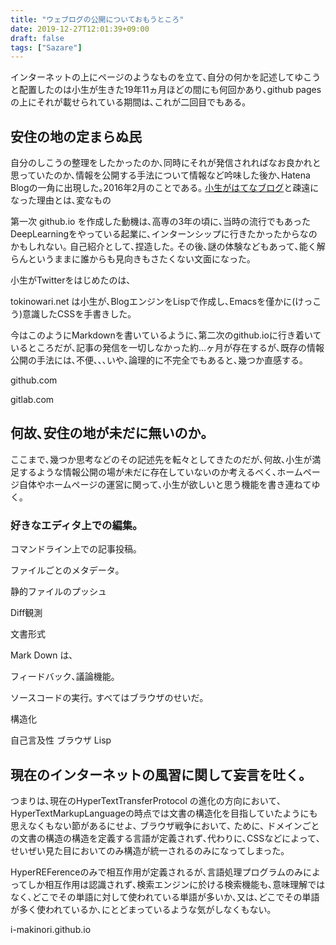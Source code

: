 ```yaml
---
title: "ウェブログの公開についておもうところ"
date: 2019-12-27T12:01:39+09:00
draft: false
tags: ["Sazare"]
---
```



インターネットの上にページのようなものを立て､自分の何かを記述してゆこうと配置したのは小生が生きた19年11ヵ月ほどの間にも何回かあり､github pagesの上にそれが載せられている期間は､これが二回目でもある｡

## 安住の地の定まらぬ民

自分のしこうの整理をしたかったのか､同時にそれが発信されればなお良かれと思っていたのか､情報を公開する手法について情報など吟味した後か､Hatena Blogの一角に出現した｡2016年2月のことである｡
[小生がはてなブログ](http://ikemaki.hatenablog.com/)と疎遠になった理由とは､変なもの

第一次 github.io を作成した動機は､高専の3年の頃に､当時の流行でもあったDeepLearningをやっている起業に､インターンシップに行きたかったからなのかもしれない｡ 自己紹介として､捏造した｡ その後､謎の体験などもあって､能く解らんというままに誰からも見向きもさたくない文面になった｡

小生がTwitterをはじめたのは､

tokinowari.net は小生が､BlogエンジンをLispで作成し､Emacsを僅かに(けっこう)意識したCSSを手書きした｡

今はこのようにMarkdownを書いているように､第二次のgithub.ioに行き着いているところだが､記事の発信を一切しなかった約...ヶ月が存在するが､既存の情報公開の手法には､不便､､､いや､論理的に不完全でもあると､幾つか直感する｡

github.com

gitlab.com


## 何故､安住の地が未だに無いのか｡

ここまで､幾つか思考などのその記述先を転々としてきたのだが､何故､小生が満足するような情報公開の場が未だに存在していないのか考えるべく､ホームページ自体やホームページの運営に関って､小生が欲しいと思う機能を書き連ねてゆく｡

### 好きなエディタ上での編集｡



コマンドライン上での記事投稿｡

ファイルごとのメタデータ｡

静的ファイルのプッシュ

Diff観測

文書形式

Mark Down は､

フィードバック､議論機能｡

ソースコードの実行｡
すべてはブラウザのせいだ｡

構造化

自己言及性 ブラウザ Lisp


## 現在のインターネットの風習に関して妄言を吐く｡

つまりは､現在のHyperTextTransferProtocol の進化の方向において､HyperTextMarkupLanguageの時点では文書の構造化を目指していたようにも思えなくもない節があるにせよ､ ブラウザ戦争において､ ために､ ドメインごとの文書の構造の構造を定義する言語が定義されず､代わりに､CSSなどによって､せいぜい見た目においてのみ構造が統一されるのみになってしまった｡

HyperREFerenceのみで相互作用が定義されるが､言語処理プログラムのみによってしか相互作用は認識されず､検索エンジンに於ける検索機能も､意味理解ではなく､どこでその単語に対して使われている単語が多いか､又は､どこでその単語が多く使われているか､にとどまっているような気がしなくもない｡

i-makinori.github.io


